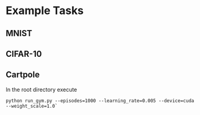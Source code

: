# Example Tasks


## MNIST


## CIFAR-10


## Cartpole

In the root directory execute

```
python run_gym.py --episodes=1000 --learning_rate=0.005 --device=cuda --weight_scale=1.0`
```